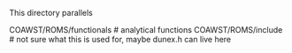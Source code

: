 This directory parallels

COAWST/ROMS/functionals # analytical functions
COAWST/ROMS/include # not sure what this is used for, maybe dunex.h can live here